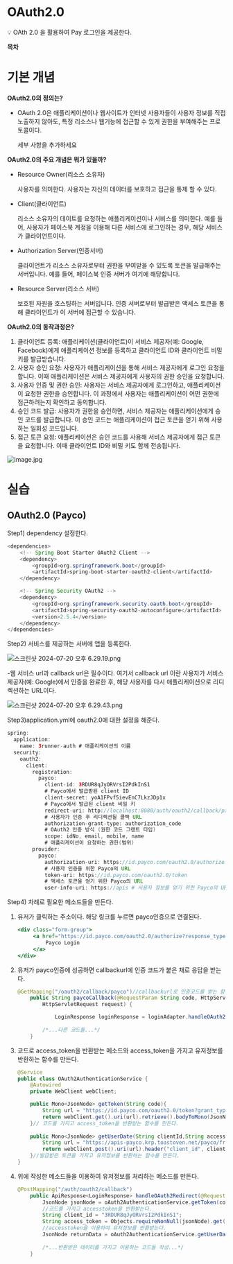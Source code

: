 # OAuth2.0

<aside>
💡 OAth 2.0 을 활용하여 Pay 로그인을 제공한다.

</aside>

**목차**

# 기본 개념

**OAuth2.0의 정의는?**

- OAuth 2.0은  애플리케이션이나 웹사이트가 인터넷 사용자들이 사용자 정보를 직접노출하지 않아도, 특정 리소스나 웹기능에 접근할 수 있게 권한을 부여해주는 프로토콜이다.
    
    세부 사항을 추가하세요
    

**OAuth2.0의 주요 개념은 뭐가 있을까?**

- Resource Owner(리소스 소유자)
    
    사용자를 의미한다. 사용자는 자신의 데이터를 보호하고 접근을 통제 할 수 있다. 
    
- Client(클라이언트)
    
    리소스 소유자의 데이트를 요청하는 애플리케이션이나 서비스를 의미한다. 예를 들어, 사용자가 페이스북 계정을 이용해 다른 서비스에 로그인하는 경우, 해당 서비스가 클라이언트이다.
    
- Authorization Server(인증서버)
    
    클라이언트가 리소스 소유자로부터 권한을 부여받을 수 있도록 토큰을 발급해주는 서버입니다. 예를 들어, 페이스북 인증 서버가 여기에 해당합니다.
    
- Resource Server(리소스 서버)
    
    보호된 자원을 호스팅하는 서버입니다. 인증 서버로부터 발급받은 액세스 토큰을 통해 클라이언트가 이 서버에 접근할 수 있습니다.
    

**OAuth2.0의 동작과정은?** 

1. 클라이언트 등록: 애플리케이션(클라이언트)이 서비스 제공자(예: Google, Facebook)에게 애플리케이션 정보를 등록하고 클라이언트 ID와 클라이언트 비밀 키를 발급받습니다.
2. 사용자 승인 요청: 사용자가 애플리케이션을 통해 서비스 제공자에게 로그인 요청을 합니다. 이때 애플리케이션은 서비스 제공자에게 사용자의 권한 승인을 요청합니다.
3. 사용자 인증 및 권한 승인: 사용자는 서비스 제공자에게 로그인하고, 애플리케이션이 요청한 권한을 승인합니다. 이 과정에서 사용자는 애플리케이션이 어떤 권한에 접근하려는지 확인하고 동의합니다.
4. 승인 코드 발급: 사용자가 권한을 승인하면, 서비스 제공자는 애플리케이션에게 승인 코드를 발급합니다. 이 승인 코드는 애플리케이션이 접근 토큰을 얻기 위해 사용하는 일회성 코드입니다.
5. 접근 토큰 요청: 애플리케이션은 승인 코드를 사용해 서비스 제공자에게 접근 토큰을 요청합니다. 이때 클라이언트 ID와 비밀 키도 함께 전송됩니다.

![image.jpg](OAuth2%200%20bc64f044e60f4fb89703af66387515b0/image.jpg)

# 실습

## OAuth2.0 (Payco)

Step1) dependency 설정한다.

```java
<dependencies>
    <!-- Spring Boot Starter OAuth2 Client -->
    <dependency>
        <groupId>org.springframework.boot</groupId>
        <artifactId>spring-boot-starter-oauth2-client</artifactId>
    </dependency>

    <!-- Spring Security OAuth2 -->
    <dependency>
        <groupId>org.springframework.security.oauth.boot</groupId>
        <artifactId>spring-security-oauth2-autoconfigure</artifactId>
        <version>2.5.4</version>
    </dependency>
</dependencies>
```

Step2) 서비스를 제공하는 서버에 앱을 등록한다.

![스크린샷 2024-07-20 오후 6.29.19.png](OAuth2%200%20bc64f044e60f4fb89703af66387515b0/%25E1%2584%2589%25E1%2585%25B3%25E1%2584%258F%25E1%2585%25B3%25E1%2584%2585%25E1%2585%25B5%25E1%2586%25AB%25E1%2584%2589%25E1%2585%25A3%25E1%2586%25BA_2024-07-20_%25E1%2584%258B%25E1%2585%25A9%25E1%2584%2592%25E1%2585%25AE_6.29.19.png)

-웹 서비스 url과 callback url은 필수이다. 여기서 callback url 이란 사용자가 서비스 제공자(예: Google)에서 인증을 완료한 후, 해당 사용자를 다시 애플리케이션으로 리디렉션하는 URL이다. 

![스크린샷 2024-07-20 오후 6.29.43.png](OAuth2%200%20bc64f044e60f4fb89703af66387515b0/%25E1%2584%2589%25E1%2585%25B3%25E1%2584%258F%25E1%2585%25B3%25E1%2584%2585%25E1%2585%25B5%25E1%2586%25AB%25E1%2584%2589%25E1%2585%25A3%25E1%2586%25BA_2024-07-20_%25E1%2584%258B%25E1%2585%25A9%25E1%2584%2592%25E1%2585%25AE_6.29.43.png)

Step3)application.yml에 oauth2.0에 대한 설정을 해준다.

```java
spring:
  application:
    name: 3runner-auth # 애플리케이션의 이름
  security:
    oauth2:
      client:
        registration:
          payco:
            client-id: 3RDUR8qJyORVrsI2PdkInS1 
            # Payco에서 발급받된 client ID
            client-secret: yoA1FPvf5ievEnC7LkzJDp1x 
            # Payco에서 발급된 client 비밀 키
            redirect-uri: http://localhost:8080/auth/oauth2/callback/payco 
            # 사용자가 인증 후 리디렉션될 콜백 URL
            authorization-grant-type: authorization_code 
            # OAuth2 인증 방식 (권한 코드 그랜트 타입)
            scope: idNo, email, mobile, name 
            # 애플리케이션이 요청하는 권한(범위)
        provider:
          payco:
            authorization-uri: https://id.payco.com/oauth2.0/authorize 
            # 사용자 인증을 위한 Payco의 URL
            token-uri: https://id.payco.com/oauth2.0/token 
            # 액세스 토큰을 얻기 위한 Payco의 URL
            user-info-uri: https://apis # 사용자 정보를 얻기 위한 Payco의 URL

```

Step4) 차례로 필요한 메소드들을 만든다.

1. 유저가 클릭하는 주소이다. 해당 링크를 누르면 payco인증으로 연결된다.
    
    ```jsx
    <div class="form-group">
    	 <a href="https://id.payco.com/oauth2.0/authorize?response_type=code&client_id=3RDUR8qJyORVrsI2PdkInS1&serviceProviderCode=FRIENDS&redirect_uri=http%3A%2F%2F3runner.shop%3A3000%2Foauth2%2Fcallback%2Fpayco&userLocale=ko_KR" class="button-link" role="button">
    		 Payco Login
    	 </a>
    </div>
    ```
    
2. 유저가 payco인증에 성공하면 callbackurl에 인증 코드가 붙은 채로 응답을 받는다.
    
    ```java
    @GetMapping("/oauth2/callback/payco")//callbackurl로 인증코드를 받는 함수이다.
    	public String paycoCallback(@RequestParam String code, HttpServletResponse response,
    		HttpServletRequest request) {
    
    			LoginResponse loginResponse = loginAdapter.handleOAuth2Redirect(code).getBody().getData();//인증 코드를 받아 인증코드를 처리하는 함수로 요청을 보내는 중이다. 
    			
    		/*...다른 코드들...*/
    	}
    ```
    
3. 코드로 access_token을 반환받는 메소드와 access_token을 가지고 유저정보를 반환하는 함수를 만든다.
    
    ```java
    @Service
    public class OAuth2AuthenticationService {
    	@Autowired
    	private WebClient webClient;
    
    	public Mono<JsonNode> getToken(String code){
    		String url = "https://id.payco.com/oauth2.0/token?grant_type=authorization_code&client_id=3RDUR8qJyORVrsI2PdkInS1&client_secret=yoA1FPvf5ievEnC7LkzJDp1x&state=ab42ae&code=" + code;
    		return webClient.get().uri(url).retrieve().bodyToMono(JsonNode.class);
    	}// 코드를 가지고 access_token을 반환받는 함수를 만든다.
    	
    	public Mono<JsonNode> getUserDate(String clientId,String accessToken){
    		String url = "https://apis-payco.krp.toastoven.net/payco/friends/find_member_v2.json";
    		return webClient.post().uri(url).header("client_id", clientId).header("access_token", accessToken).retrieve().bodyToMono(JsonNode.class);
    	}//발급받은 토큰을 가지고 유저정보를 반환하는 함수를 만든다.
    }
    
    ```
    
4. 위에 작성한 메소드들을 이용하여 유저정보를 처리하는 메소드를 만든다.
    
    ```java
    @PostMapping("/auth/oauth2/callback")
    	public ApiResponse<LoginResponse> handleOAuth2Redirect(@RequestBody String code) throws Exception {
    		JsonNode jsonNode = oAuth2AuthenticationService.getToken(code).block();
    		//코드를 가지고 accesstoken을 반환받는다.
    		String client_id = "3RDUR8qJyORVrsI2PdkInS1";
    		String access_token = Objects.requireNonNull(jsonNode).get("access_token").asText();
    		//accesstoken을 이용하여 유저정보를 반환받는다.
    		JsonNode returnData = oAuth2AuthenticationService.getUserDate(client_id,access_token).block();
    		
    		/*...반환받은 데이터를 가지고 이용하는 코드들 작성...*/
    	}
    ```